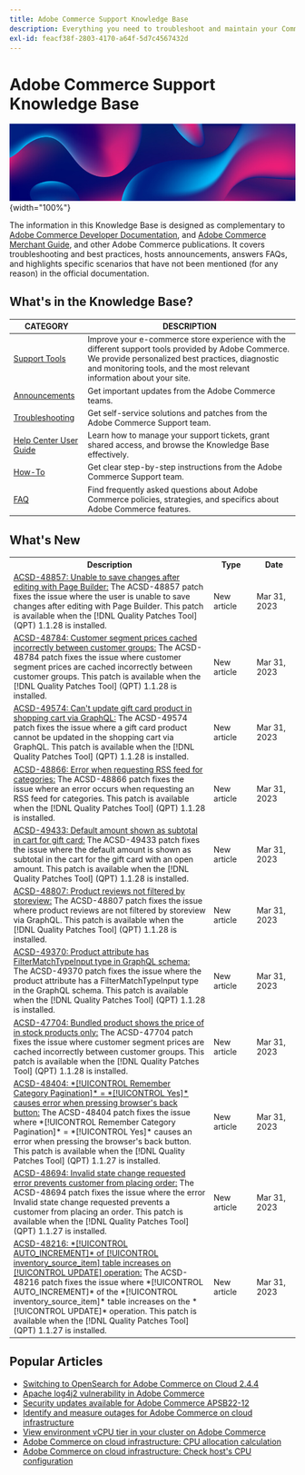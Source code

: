 ```yaml
---
title: Adobe Commerce Support Knowledge Base
description: Everything you need to troubleshoot and maintain your Commerce store.
exl-id: feacf38f-2803-4170-a64f-5d7c4567432d
---
```

# Adobe Commerce Support Knowledge Base

![Knowledge Base homepage](../help/assets/knowledge-base-home-page-cover.jpg){width="100%"}

The information in this Knowledge Base is designed as complementary to [Adobe Commerce Developer Documentation](https://developer.adobe.com/commerce/docs), and [Adobe Commerce Merchant Guide](https://experienceleague.adobe.com/docs/commerce-admin/user-guides/home.html), and other Adobe Commerce publications. It covers troubleshooting and best practices, hosts announcements, answers FAQs, and highlights specific scenarios that have not been mentioned (for any reason) in the official documentation.

## What's in the Knowledge Base?

| CATEGORY | DESCRIPTION | 
| --- | --- |
| [Support Tools](/help/support-tools/overview.md) | Improve your e-commerce store experience with the different support tools provided by Adobe Commerce. We provide personalized best practices, diagnostic and monitoring tools, and the most relevant information about your site. |
| [Announcements](/help/announcements/overview.md) | Get important updates from the Adobe Commerce teams. |
| [Troubleshooting](/help/troubleshooting/overview.md) | Get self-service solutions and patches from the Adobe Commerce Support team. |
| [Help Center User Guide](/help/help-center-guide/help-center/magento-help-center-user-guide.md) | Learn how to manage your support tickets, grant shared access, and browse the Knowledge Base effectively. |
| [How-To](/help/how-to/overview.md) | Get clear step-by-step instructions from the Adobe Commerce Support team. |
| [FAQ](/help/faq/overview.md) | Find frequently asked questions about Adobe Commerce policies, strategies, and specifics about Adobe Commerce features. | 

## What's New

<table style="width:100%">
  <tr>
    <th style="width:70%">Description</th>
    <th style="width:15%">Type</th>
    <th style="width:15%">Date</th>
  </tr>

 <tr>
    <td>
    <a href = "https://experienceleague.adobe.com/docs/commerce-knowledge-base/kb/support-tools/patches/v1-1-28/acsd-48857-unable-to-save-changes-after-editing-with-pagebuilder.html">ACSD-48857: Unable to save changes after editing with Page Builder:</a> The ACSD-48857 patch fixes the issue where the user is unable to save changes after editing with Page Builder. This patch is available when the [!DNL Quality Patches Tool] (QPT) 1.1.28 is installed.
    </td>
    <td>New article</td>
    <td> Mar 31, 2023</td>
  </tr>

  <tr>
    <td>
    <a href = "https://experienceleague.adobe.com/docs/commerce-knowledge-base/kb/support-tools/patches/v1-1-28/acsd-48784-customer-segment-prices-cached-incorrectly.html">ACSD-48784: Customer segment prices cached incorrectly between customer groups:</a> The ACSD-48784 patch fixes the issue where customer segment prices are cached incorrectly between customer groups. This patch is available when the [!DNL Quality Patches Tool] (QPT) 1.1.28 is installed.
    </td>
    <td>New article</td>
    <td>Mar 31, 2023</td>
  </tr>

  <tr>
    <td>
    <a href="https://experienceleague.adobe.com/docs/commerce-knowledge-base/kb/support-tools/patches/v1-1-28/acsd-49574-cannot-update-gift-card-product-in-shopping-cart-via-graphql.html">ACSD-49574: Can't update gift card product in shopping cart via GraphQL:</a> The ACSD-49574 patch fixes the issue where a gift card product cannot be updated in the shopping cart via GraphQL. This patch is available when the [!DNL Quality Patches Tool] (QPT) 1.1.28 is installed.
    </td>
    <td>New article</td>
    <td>Mar 31, 2023</td>
  </tr>

  <tr>
    <td>
    <a href="https://experienceleague.adobe.com/docs/commerce-knowledge-base/kb/support-tools/patches/v1-1-28/acsd-48866-error-when-requesting-rss-feed-for-categories.html">ACSD-48866: Error when requesting RSS feed for categories:</a> The ACSD-48866 patch fixes the issue where an error occurs when requesting an RSS feed for categories. This patch is available when the [!DNL Quality Patches Tool] (QPT) 1.1.28 is installed.
    </td>
    <td> New article </td>
    <td> Mar 31, 2023</td>
 </tr>

  <tr>
    <td>
    <a href="https://experienceleague.adobe.com/docs/commerce-knowledge-base/kb/support-tools/patches/v1-1-28/acsd-49433-default-amount-shown-subtotal-in-cart.html">ACSD-49433: Default amount shown as subtotal in cart for gift card:</a> The ACSD-49433 patch fixes the issue where the default amount is shown as subtotal in the cart for the gift card with an open amount. This patch is available when the [!DNL Quality Patches Tool] (QPT) 1.1.28 is installed.
    </td>
    <td>New article</td>
    <td>Mar 31, 2023</td>
  </tr>

  <tr>
    <td>
    <a href="https://experienceleague.adobe.com/docs/commerce-knowledge-base/kb/support-tools/patches/v1-1-28/acsd-48807-product-reviews-not-filtered-storeview.html">ACSD-48807: Product reviews not filtered by storeview:</a> The ACSD-48807 patch fixes the issue where product reviews are not filtered by storeview via GraphQL. This patch is available when the [!DNL Quality Patches Tool] (QPT) 1.1.28 is installed.
    </td>
    <td>New article</td>
    <td>Mar 31, 2023</td>
  </tr>
  
  <tr>
    <td>
    <a href="https://experienceleague.adobe.com/docs/commerce-knowledge-base/kb/support-tools/patches/v1-1-28/acsd-49370-product-attribute-filtermatchtypeinput-type.html">ACSD-49370: Product attribute has FilterMatchTypeInput type in GraphQL schema:</a> The ACSD-49370 patch fixes the issue where the product attribute has a FilterMatchTypeInput type in the GraphQL schema. This patch is available when the [!DNL Quality Patches Tool] (QPT) 1.1.28 is installed.
    </td>
    <td>New article</td>
    <td>Mar 31, 2023</td>
  </tr>

  <tr>
    <td>
    <a href="https://experienceleague.adobe.com/docs/commerce-knowledge-base/kb/support-tools/patches/v1-1-28/acsd-47704-bundled-product-shows-in-stock-products-price-only.html">ACSD-47704: Bundled product shows the price of in stock products only:</a> The ACSD-47704 patch fixes the issue where customer segment prices are cached incorrectly between customer groups. This patch is available when the [!DNL Quality Patches Tool] (QPT) 1.1.28 is installed.
    </td>
    <td>New article</td>
    <td>Mar 31, 2023</td>
  </tr>

  <tr>
    <td>
    <a href="https://experienceleague.adobe.com/docs/commerce-knowledge-base/kb/support-tools/patches/v1-1-27/acsd-48404-fixes-the-issue-where-remember-category-pagination-yes-causes-an-error.html">ACSD-48404: *[!UICONTROL Remember Category Pagination]* = *[!UICONTROL Yes]* causes error when pressing browser's back button:</a> The ACSD-48404 patch fixes the issue where *[!UICONTROL Remember Category Pagination]* = *[!UICONTROL Yes]* causes an error when pressing the browser's back button. This patch is available when the [!DNL Quality Patches Tool] (QPT) 1.1.27 is installed.
    </td>
    <td>New article</td>
    <td>Mar 31, 2023</td>
  </tr>

  <tr>
    <td>
    <a href="https://experienceleague.adobe.com/docs/commerce-knowledge-base/kb/support-tools/patches/v1-1-27/acsd-48694-invalid-state-change-requested-error-prevents-customer-from-placing-order.html?lang=en">ACSD-48694: Invalid state change requested error prevents customer from placing order:</a> The ACSD-48694 patch fixes the issue where the error Invalid state change requested prevents a customer from placing an order. This patch is available when the [!DNL Quality Patches Tool] (QPT) 1.1.27 is installed.
    </td>
    <td>New article</td>
    <td>Mar 31, 2023</td>
  </tr>

  <tr>
    <td>
    <a href="https://experienceleague.adobe.com/docs/commerce-knowledge-base/kb/support-tools/patches/v1-1-27/acsd-48216-auto-increment-of-inventory-source-item-table-increases-on-the-update-operation.html?lang=en">ACSD-48216: *[!UICONTROL AUTO_INCREMENT]* of [!UICONTROL inventory_source_item] table increases on [!UICONTROL UPDATE] operation:</a> The ACSD-48216 patch fixes the issue where *[!UICONTROL AUTO_INCREMENT]* of the *[!UICONTROL inventory_source_item]* table increases on the *[!UICONTROL UPDATE]* operation. This patch is available when the [!DNL Quality Patches Tool] (QPT) 1.1.27 is installed.
    </td>
    <td>New article</td>
    <td>Mar 31, 2023</td>
  </tr>
</table>

## Popular Articles

* [Switching to OpenSearch for Adobe Commerce on Cloud 2.4.4](/help/announcements/adobe-commerce-announcements/switching-to-opensearch-for-adobe-commerce-on-cloud-2.4.4.md)
* [Apache log4j2 vulnerability in Adobe Commerce](/help/announcements/adobe-commerce-announcements/apache-log4j2-adobe-commerce.md)
* [Security updates available for Adobe Commerce APSB22-12](/help/troubleshooting/known-issues-patches-attached/0-day-vulnerability-patch.md)
* [Identify and measure outages for Adobe Commerce on cloud infrastructure](/help/how-to/general/how-to-identify-outages.md)
* [View environment vCPU tier in your cluster on Adobe Commerce](/help/how-to/general/check-vcpu-using-observation-for-adobe-commerce.md)
* [Adobe Commerce on cloud infrastructure: CPU allocation calculation](/help/how-to/general/magento-commerce-cloud-cpu-allocation-calculation.md)
* [Adobe Commerce on cloud infrastructure: Check host's CPU configuration](/help/how-to/general/magento-commerce-cloud-check-hosts-cpu-configuration.md)
